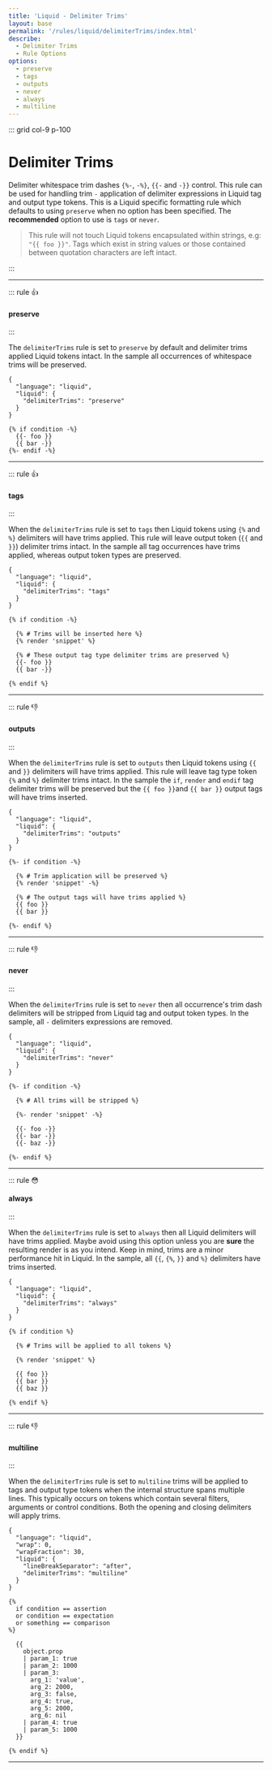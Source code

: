 ```yaml
---
title: 'Liquid - Delimiter Trims'
layout: base
permalink: '/rules/liquid/delimiterTrims/index.html'
describe:
  - Delimiter Trims
  - Rule Options
options:
  - preserve
  - tags
  - outputs
  - never
  - always
  - multiline
---
```


::: grid col-9 p-100

# Delimiter Trims

Delimiter whitespace trim dashes `{%-`, `-%}`, `{{-` and `-}}` control. This rule can be used for handling trim `-` application of delimiter expressions in Liquid tag and output type tokens. This is a Liquid specific formatting rule which defaults to using `preserve` when no option has been specified. The **recommended** option to use is `tags` or `never`.

> This rule will not touch Liquid tokens encapsulated within strings, e.g: `"{{ foo }}"`. Tags which exist in string values or those contained between quotation characters are left intact.

:::

<!--

🙌 - Recommended Choice
👍 - Good Choice
👎 - Not Recommended
🤡 - Clown Choice
😳 - Bad Choice

-->

---

::: rule 👍

#### preserve

:::

The `delimiterTrims` rule is set to `preserve` by default and delimiter trims applied Liquid tokens intact. In the sample all occurrences of whitespace trims will be preserved.

```json:rules
{
  "language": "liquid",
  "liquid": {
    "delimiterTrims": "preserve"
  }
}
```

<!-- prettier-ignore -->
```liquid
{% if condition -%}
  {{- foo }}
  {{ bar -}}
{%- endif -%}
```

---

::: rule 👍

#### tags

:::

When the `delimiterTrims` rule is set to `tags` then Liquid tokens using `{%` and `%}` delimiters will have trims applied. This rule will leave output token (`{{` and `}}`) delimiter trims intact. In the sample all tag occurrences have trims applied, whereas output token types are preserved.

```json:rules
{
  "language": "liquid",
  "liquid": {
    "delimiterTrims": "tags"
  }
}
```

<!-- prettier-ignore -->
```liquid
{% if condition -%}

  {% # Trims will be inserted here %}
  {% render 'snippet' %}

  {% # These output tag type delimiter trims are preserved %}
  {{- foo }}
  {{ bar -}}

{% endif %}
```

---

::: rule 👎

#### outputs

:::

When the `delimiterTrims` rule is set to `outputs` then Liquid tokens using `{{` and `}}` delimiters will have trims applied. This rule will leave tag type token `{%` and `%}` delimiter trims intact. In the sample the `if`, `render` and `endif` tag delimiter trims will be preserved but the `{{ foo }}`and `{{ bar }}` output tags will have trims inserted.

```json:rules
{
  "language": "liquid",
  "liquid": {
    "delimiterTrims": "outputs"
  }
}
```

<!-- prettier-ignore -->
```liquid
{%- if condition -%}

  {% # Trim application will be preserved %}
  {% render 'snippet' -%}

  {% # The output tags will have trims applied %}
  {{ foo }}
  {{ bar }}

{%- endif %}
```

---

::: rule 👎

#### never

:::

When the `delimiterTrims` rule is set to `never` then all occurrence's trim dash delimiters will be stripped from Liquid tag and output token types. In the sample, all `-` delimiters expressions are removed.

```json:rules
{
  "language": "liquid",
  "liquid": {
    "delimiterTrims": "never"
  }
}
```

<!-- prettier-ignore -->
```liquid
{%- if condition -%}

  {% # All trims will be stripped %}

  {%- render 'snippet' -%}

  {{- foo -}}
  {{- bar -}}
  {{- baz -}}

{%- endif %}
```

---

::: rule 😳

#### always

:::

When the `delimiterTrims` rule is set to `always` then all Liquid delimiters will have trims applied. Maybe avoid using this option unless you are **sure** the resulting render is as you intend. Keep in mind, trims are a minor performance hit in Liquid. In the sample, all `{{`, `{%`, `}}` and `%}` delimiters have trims inserted.

```json:rules
{
  "language": "liquid",
  "liquid": {
    "delimiterTrims": "always"
  }
}
```

<!-- prettier-ignore -->
```liquid
{% if condition %}

  {% # Trims will be applied to all tokens %}

  {% render 'snippet' %}

  {{ foo }}
  {{ bar }}
  {{ baz }}

{% endif %}
```

---

::: rule 👎

#### multiline

:::

When the `delimiterTrims` rule is set to `multiline` trims will be applied to tags and output type tokens when the internal structure spans multiple lines. This typically occurs on tokens which contain several filters, arguments or control conditions. Both the opening and closing delimiters will apply trims.

```json:rules
{
  "language": "liquid",
  "wrap": 0,
  "wrapFraction": 30,
  "liquid": {
    "lineBreakSeparator": "after",
    "delimiterTrims": "multiline"
  }
}
```

<!-- prettier-ignore -->
```liquid
{%
  if condition == assertion
  or condition == expectation
  or something == comparison
%}

  {{
    object.prop
    | param_1: true
    | param_2: 1000
    | param_3:
      arg_1: 'value',
      arg_2: 2000,
      arg_3: false,
      arg_4: true,
      arg_5: 2000,
      arg_6: nil
    | param_4: true
    | param_5: 1000
  }}

{% endif %}
```

---
